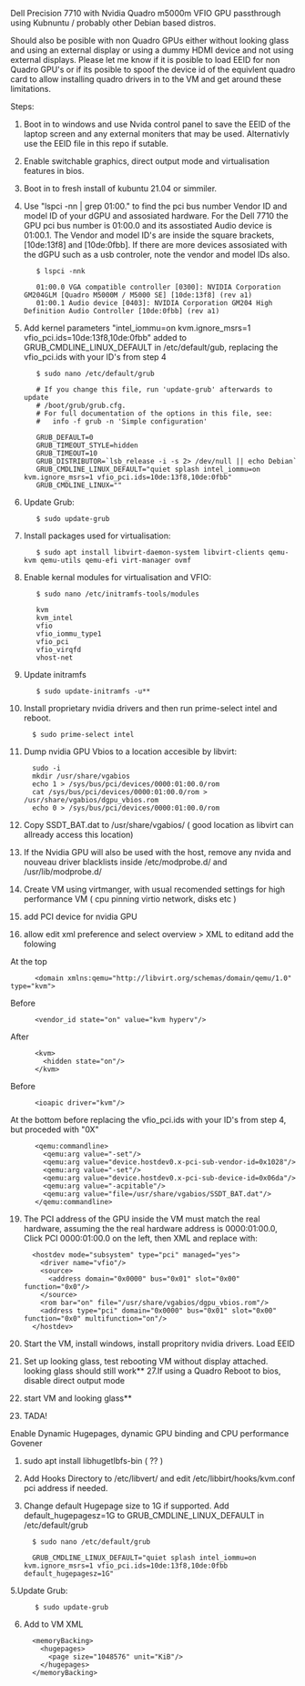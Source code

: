Dell Precision 7710 with Nvidia Quadro m5000m VFIO GPU passthrough using Kubnuntu / probably other Debian based distros.

Should also be posible with non Quadro GPUs either without looking glass and using an external display or using a dummy HDMI device and not using external displays.  Please let me know if it is posible to load EEID for non Quadro GPU's or if its posible to spoof the device id of the equivlent quadro card to allow installing quadro drivers in to the VM and get around these limitations. 


Steps:

1. Boot in to windows and use Nvida control panel to save the EEID of the laptop screen and any external moniters that may be used. Alternativly use the EEID file in this repo if sutable.
2. Enable switchable graphics, direct output mode and virtualisation features in bios.
3. Boot in to fresh install of kubuntu 21.04 or simmiler.
4. Use "lspci -nn | grep 01:00." to find the pci bus number Vendor ID and model ID of your dGPU and assosiated hardware. For the Dell 7710 the GPU pci bus number is 01:00.0 and its assostiated Audio device is 01:00.1.   The Vendor and model ID's are inside the square brackets, [10de:13f8] and [10de:0fbb]. If there are more devices assosiated with the dGPU such as a usb controler, note the vendor and model IDs also.

          $ lspci -nnk

          01:00.0 VGA compatible controller [0300]: NVIDIA Corporation GM204GLM [Quadro M5000M / M5000 SE] [10de:13f8] (rev a1)
          01:00.1 Audio device [0403]: NVIDIA Corporation GM204 High Definition Audio Controller [10de:0fbb] (rev a1)
          
          
5. Add kernel parameters "intel_iommu=on kvm.ignore_msrs=1 vfio_pci.ids=10de:13f8,10de:0fbb" added to GRUB_CMDLINE_LINUX_DEFAULT in /etc/default/gub, replacing the vfio_pci.ids with your ID's from step 4

          $ sudo nano /etc/default/grub

          # If you change this file, run 'update-grub' afterwards to update
          # /boot/grub/grub.cfg.
          # For full documentation of the options in this file, see:
          #   info -f grub -n 'Simple configuration'

          GRUB_DEFAULT=0
          GRUB_TIMEOUT_STYLE=hidden
          GRUB_TIMEOUT=10
          GRUB_DISTRIBUTOR=`lsb_release -i -s 2> /dev/null || echo Debian`
          GRUB_CMDLINE_LINUX_DEFAULT="quiet splash intel_iommu=on kvm.ignore_msrs=1 vfio_pci.ids=10de:13f8,10de:0fbb"
          GRUB_CMDLINE_LINUX=""



6. Update Grub:

          $ sudo update-grub
          
7. Install packages used for virtualisation:

          $ sudo apt install libvirt-daemon-system libvirt-clients qemu-kvm qemu-utils qemu-efi virt-manager ovmf

8. Enable kernal modules for virtualisation and VFIO:

          $ sudo nano /etc/initramfs-tools/modules
          
          kvm
          kvm_intel
          vfio
          vfio_iommu_type1
          vfio_pci
          vfio_virqfd
          vhost-net


9. Update initramfs 

          $ sudo update-initramfs -u**
          
10. Install proprietary nvidia drivers and then run prime-select intel and reboot.

          $ sudo prime-select intel
          
11. Dump nvidia GPU Vbios to a location accesible by libvirt:

          sudo -i
          mkdir /usr/share/vgabios
          echo 1 > /sys/bus/pci/devices/0000:01:00.0/rom
          cat /sys/bus/pci/devices/0000:01:00.0/rom > /usr/share/vgabios/dgpu_vbios.rom
          echo 0 > /sys/bus/pci/devices/0000:01:00.0/rom

12. Copy SSDT_BAT.dat to /usr/share/vgabios/ ( good location as libvirt can allready access this location)

13. If the Nvidia GPU will also be used with the host, remove any nvida and nouveau driver blacklists inside /etc/modprobe.d/ and /usr/lib/modprobe.d/ 

15. Create VM using virtmanger,  with usual recomended settings for high performance VM ( cpu pinning virtio network, disks etc )
16. add PCI device for nvidia GPU
17. allow edit xml preference and select overview > XML to editand add the folowing

At the top
  
          <domain xmlns:qemu="http://libvirt.org/schemas/domain/qemu/1.0" type="kvm">
        
Before </hyperv>

          <vendor_id state="on" value="kvm hyperv"/>

After </hyperv>

          <kvm>
            <hidden state="on"/>
          </kvm>

Before </features>
      
          <ioapic driver="kvm"/>

At the bottom before </domain> replacing the vfio_pci.ids with your ID's from step 4, but proceded with "0X"

          <qemu:commandline>
            <qemu:arg value="-set"/>
            <qemu:arg value="device.hostdev0.x-pci-sub-vendor-id=0x1028"/>
            <qemu:arg value="-set"/>
            <qemu:arg value="device.hostdev0.x-pci-sub-device-id=0x06da"/>
            <qemu:arg value="-acpitable"/>
            <qemu:arg value="file=/usr/share/vgabios/SSDT_BAT.dat"/>
          </qemu:commandline>
        
        
        
19. The PCI address of the GPU inside the VM must match the real hardware, assuming the the real hardware address is 0000:01:00.0,  Click PCI 0000:01:00.0 on the left, then XML and replace with: 


          <hostdev mode="subsystem" type="pci" managed="yes">
            <driver name="vfio"/>
            <source>
              <address domain="0x0000" bus="0x01" slot="0x00" function="0x0"/>
            </source>
            <rom bar="on" file="/usr/share/vgabios/dgpu_vbios.rom"/>
            <address type="pci" domain="0x0000" bus="0x01" slot="0x00" function="0x0" multifunction="on"/>
          </hostdev>
    
    
23. Start the VM, install windows, install propritory nvidia drivers. Load EEID
26. Set up looking glass, test rebooting VM without display attached.  looking glass should still work**
27.If using a Quadro Reboot to bios,  disable direct output mode
31. start VM and looking glass**
32.  TADA! 

  

Enable Dynamic Hugepages, dynamic GPU binding and CPU performance Govener
 1. sudo apt install libhugetlbfs-bin ( ?? ) 
 2. Add Hooks Directory to /etc/libvert/ and edit /etc/libbirt/hooks/kvm.conf  pci address if needed.    
 3. Change default Hugepage size to 1G if supported. Add default_hugepagesz=1G to GRUB_CMDLINE_LINUX_DEFAULT in /etc/default/grub


          $ sudo nano /etc/default/grub
          
          GRUB_CMDLINE_LINUX_DEFAULT="quiet splash intel_iommu=on kvm.ignore_msrs=1 vfio_pci.ids=10de:13f8,10de:0fbb default_hugepagesz=1G"

                  
 5.Update Grub:

          $ sudo update-grub
          
 6. Add to VM XML
 
          <memoryBacking>
            <hugepages>
              <page size="1048576" unit="KiB"/>
            </hugepages>
          </memoryBacking>

   

